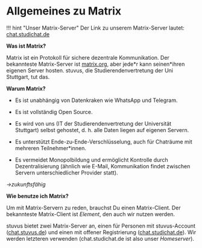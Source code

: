 Allgemeines zu Matrix
=====================

!!! hint "Unser Matrix-Server"
    Der Link zu unserem Matrix-Server lautet: <a href="https://chat.studichat.de/" target="_blank">chat.studichat.de</a>

**Was ist Matrix?**

Matrix ist ein Protokoll für sichere dezentrale Kommunikation. Der bekannteste Matrix-Server ist [matrix.org](https://matrix.org), aber jede\*r kann seinen\*ihren eigenen Server hosten. stuvus, die Studierendenvertretung der Uni Stuttgart, tut das.

**Warum Matrix?**

-   Es ist unabhängig von Datenkraken wie WhatsApp und Telegram.

-   Es ist vollständig Open Source.

-   Es wird von uns (IT der Studierendenvertretung der Universität Stuttgart) selbst gehostet, d.&#x00A0;h. alle Daten liegen auf eigenen Servern.

-   Es unterstützt Ende-zu-Ende-Verschlüsselung, auch für Chaträume mit mehreren Teilnehmer\*innen.

-   Es vermeidet Monopolbildung und ermöglicht Kontrolle durch Dezentralisierung (ähnlich wie E-Mail, Kommunikation findet zwischen Servern unterschiedlicher Provider statt).

*→zukunftsfähig*

**Wie benutze ich Matrix?**

Um mit Matrix-Servern zu reden, brauchst Du einen Matrix-Client. Der bekannteste Matrix-Client ist *Element*, den auch wir nutzen werden.

stuvus bietet zwei Matrix-Server an, einen für Personen mit stuvus-Account ([chat.stuvus.de](https://chat.stuvus.uni-stuttgart.de/)) und einen mit offener Registrierung ([chat.studichat.de](https://chat.studichat.de/)). Wir werden letzteren verwenden (chat.studichat.de ist also unser *Homeserver*).
